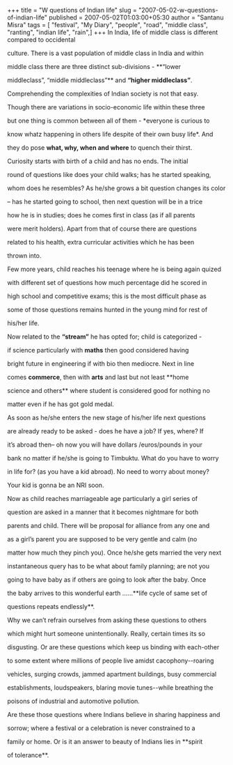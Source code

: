 +++
title = "W questions of Indian life"
slug = "2007-05-02-w-questions-of-indian-life"
published = 2007-05-02T01:03:00+05:30
author = "Santanu Misra"
tags = [ "festival", "My Diary", "people", "road", "middle class", "ranting", "indian life", "rain",]
+++
In India, life of middle class is different compared to occidental

culture. There is a vast population of middle class in India and within

middle class there are three distinct sub-divisions - **“lower

middleclass”, “middle middleclass”** and **“higher middleclass”**.

Comprehending the complexities of Indian society is not that easy.

Though there are variations in socio-economic life within these three

but one thing is common between all of them - *everyone is curious to

know whatz happening in others life despite of their own busy life*. And

they do pose **what, why, when and where** to quench their thirst.



Curiosity starts with birth of a child and has no ends. The initial

round of questions like does your child walks; has he started speaking,

whom does he resembles? As he/she grows a bit question changes its color

– has he started going to school, then next question will be in a trice

how he is in studies; does he comes first in class (as if all parents

were merit holders). Apart from that of course there are questions

related to his health, extra curricular activities which he has been

thrown into.



Few more years, child reaches his teenage where he is being again quized

with different set of questions how much percentage did he scored in

high school and competitive exams; this is the most difficult phase as

some of those questions remains hunted in the young mind for rest of

his/her life.



Now related to the **“stream”** he has opted for; child is categorized -

if science particularly with **maths** then good considered having

bright future in engineering if with bio then mediocre. Next in line

comes **commerce**, then with **arts** and last but not least **home

science and others** where student is considered good for nothing no

matter even if he has got gold medal.



As soon as he/she enters the new stage of his/her life next questions

are already ready to be asked - does he have a job? If yes, where? If

it’s abroad then– oh now you will have dollars /euros/pounds in your

bank no matter if he/she is going to Timbuktu. What do you have to worry

in life for? (as you have a kid abroad). No need to worry about money?

Your kid is gonna be an NRI soon.



Now as child reaches marriageable age particularly a girl series of

question are asked in a manner that it becomes nightmare for both

parents and child. There will be proposal for alliance from any one and

as a girl’s parent you are supposed to be very gentle and calm (no

matter how much they pinch you). Once he/she gets married the very next

instantaneous query has to be what about family planning; are not you

going to have baby as if others are going to look after the baby. Once

the baby arrives to this wonderful earth ……**life cycle of same set of

questions repeats endlessly**.



Why we can’t refrain ourselves from asking these questions to others

which might hurt someone unintentionally. Really, certain times its so

disgusting. Or are these questions which keep us binding with each-other

to some extent where millions of people live amidst cacophony--roaring

vehicles, surging crowds, jammed apartment buildings, busy commercial

establishments, loudspeakers, blaring movie tunes--while breathing the

poisons of industrial and automotive pollution.



Are these those questions where Indians believe in sharing happiness and

sorrow; where a festival or a celebration is never constrained to a

family or home. Or is it an answer to beauty of Indians lies in **spirit

of tolerance**.
